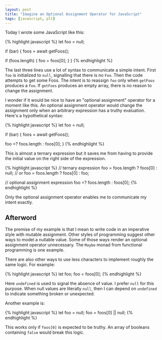 ```yaml
---
layout: post
title: "Imagine an Optional Assignment Operator for JavaScript"
tags: [javascript, plt]
---
```


Today I wrote some JavaScript like this:

{% highlight javascript %}
let foo = null;

if (bar) {
  foos = await getFoos();

  if (foos.length) {
    foo = foos[0];
  }
}
{% endhighlight %}

The last three lines use a lot of syntax to communicate a simple intent.
First `foo` is initialized to `null`, signalling that there is no `Foo`.
Then the code attempts to get some Foos.
The intent is to reassign `foo` only when `getFoos` produces a `Foo`.
If `getFoos` produces an empty array, there is no reason to change the 
assignment.

I wonder if it would be nice to have an "optional assignment" operator for a 
moment like this.
An optional assignment operator would change the assignment only when an 
arbitrary expression has a truthy evaluation.
Here's a hypothetical syntax:

{% highlight javascript %}
let foo = null;

if (bar) {
  foos = await getFoos();

  foo =? foos.length : foos[0];
}
{% endhighlight %}

This is almost a ternary expression but it saves me from having to provide the
initial value on the right side of the expression.

{% highlight javascript %}
// ternary expression
foo = foos.length ? foos[0] : null;
// or 
foo = foos.length ? foos[0] : foo;

// optional assignment expression
foo =? foos.length : foos[0];
{% endhighlight %}

Only the optional assignment operator enables me to communicate my intent 
exactly.

## Afterword

The premise of my example is that I mean to write code in an imperative style
with mutable assignment.
Other styles of programming suggest other ways to model a nullable value.
Some of those ways render an optional assignment operator unnecessary.
The `Maybe` monad from functional programming is one example.

There are also other ways to use less characters to implement roughly the same
logic.
For example: 

{% highlight javascript %}
let foo;
foo = foos[0]; 
{% endhighlight %}

Here `undefined` is used to signal the absence of value.
I prefer `null` for this purpose.
When null values are literally `null`, then I can depend on `undefined` to 
indicate something broken or unexpected.

Another example is:

{% highlight javascript %}
let foo = null;
foo = foos[0] || null; 
{% endhighlight %}

This works only if `foos[0]` is expected to be truthy.
An array of booleans containing `false` would break this logic.
